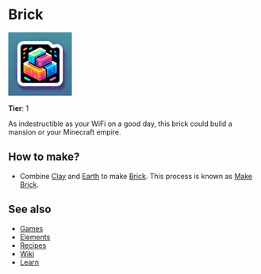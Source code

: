 # Brick

![](../images/item.brick.png)

**Tier**: 1

As indestructible as your WiFi on a good day, this brick could build a mansion or your Minecraft empire.

## How to make?

* Combine [Clay](/wiki/elements/clay) and [Earth](/wiki/elements/earth) to make [Brick](/wiki/elements/brick). This process is known as [Make Brick](/wiki/recipes/make-brick).

## See also

* [Games](/wiki/games)
* [Elements](/wiki/elements)
* [Recipes](/wiki/recipes)
* [Wiki](/wiki/index)
* [Learn](/learn/index)